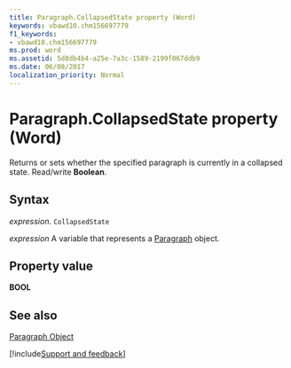 ```yaml
---
title: Paragraph.CollapsedState property (Word)
keywords: vbawd10.chm156697779
f1_keywords:
- vbawd10.chm156697779
ms.prod: word
ms.assetid: 5d8db4b4-a25e-7a3c-1589-2199f067ddb9
ms.date: 06/08/2017
localization_priority: Normal
---
```



# Paragraph.CollapsedState property (Word)

Returns or sets whether the specified paragraph is currently in a collapsed state. Read/write  **Boolean**.


## Syntax

_expression_. `CollapsedState`

_expression_ A variable that represents a [Paragraph](./Word.Paragraph.md) object.


## Property value

 **BOOL**


## See also


[Paragraph Object](Word.Paragraph.md)

[!include[Support and feedback](~/includes/feedback-boilerplate.md)]